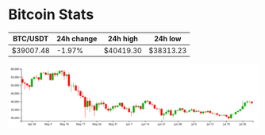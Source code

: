 # Bitcoin Stats

BTC/USDT|24h change|24h high|24h low|
|---|---|---|---|
|$39007.48|-1.97%|$40419.30|$38313.23|

<img src="./chart.svg">
